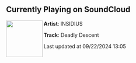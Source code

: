 ## Currently Playing on SoundCloud

[<img align="left" width="100" src="https://i1.sndcdn.com/artworks-U3QcGjH4HEL0qBzl-jWfwzQ-t500x500.jpg">](https://soundcloud.com/insidiusdubs/deadly-descent-1)

**Artist**: INSIDIUS 

**Track**: Deadly Descent

Last updated at 09/22/2024 13:05
